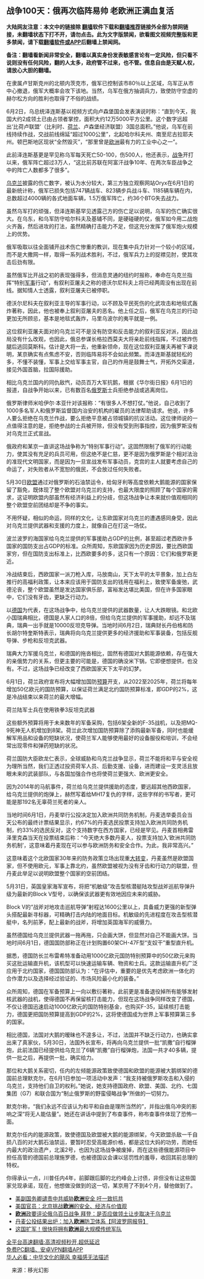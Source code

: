  <!-- 面包屑导航 --> <h2>战争100天：俄再次临阵易帅 老欧洲正满血复活</h2> <p class="notice"><b>大陆网友注意：本文中的链接除 <a href="https://github.com/bannedbook/fanqiang" >翻墙</a>软件下载和<a href="https://github.com/killgcd/justmysocks/blob/master/README.md">翻墙推荐</a>链接外全部为禁网链接，未翻墙状态下打不开，请勿点击。此为文字版禁闻，欲看图文视频完整版和更多禁闻，请下载<a href="https://github.com/bannedbook/fanqiang">翻墙软件或APP</a>后翻墙上禁闻网。</p><p>备注：翻墙看新闻非常安全，翻墙以真实身份发表敏感言论有一定风险，但只看不说则没有任何风险，翻的人太多，政府管不过来，也不管。信息自由是天赋人权，请放心大胆的翻墙。</b></p>  <div class="entry"> <p>在隶属卢甘斯克州的北顿内茨克市，俄军已控制该市80％以上区域，乌军正从市中心撤退，俄军大概率会攻下该地。当然，乌军在俄方抽调兵力，致使防守空虚的赫尔松方向的胜利也取得了不俗的战绩。</p> <p>6月2日，乌总统泽连斯基以视频方式向卢森堡国会发表演说时称：“直到今天，我国大约2成领土已由占领者掌控，面积大约12万5000平方公里。这个数字远超出‘比荷卢联盟’（比利时、<a href="https://www.bannedbook.org/bnews/tag/%e8%8d%b7%e5%85%b0/" class="st_tag internal_tag" rel="tag" title="标签 荷兰 下的日志">荷兰</a>、卢森堡经济联盟）3国总面积。”他说，乌军在前线持续作战，交战前线绵延“超过1000公里”，北起哈尔科夫州、南至尼古拉耶夫州。顿巴斯地区现状“全然毁灭”，“那里曾是<a href="https://www.bannedbook.org/bnews/tag/%e6%ac%a7%e6%b4%b2/" class="st_tag internal_tag" rel="tag" title="标签 欧洲 下的日志">欧洲</a>最有力的工业中心之一”。</p> <p>此前泽连斯基更是罕见称乌军每天死亡50-100，伤500人，他还表示，<a href="https://www.bannedbook.org/bnews/tag/%E6%88%98%E4%BA%89/" class="st_tag internal_tag" rel="tag" title="标签 战争 下的日志">战争</a>开打以来，俄军阵亡超过3万人，“这比前苏联在阿富汗战争10年、在两次车臣战争之中的阵亡人数都多了很多”。</p> <p><a href="https://www.bannedbook.org/bnews/tag/%e4%b9%8c%e5%85%8b%e5%85%b0/" class="st_tag internal_tag" rel="tag" title="标签 乌克兰 下的日志">乌克兰</a>披露的伤亡数字，被认为水分较大，第三方独立观察网站Oryx在6月1日的最新统计称，俄军已损失包括747辆战车、823辆步兵战斗车、1185辆车辆在内，总数超过4000辆的各式地面车辆，1.5万俄军阵亡，约36个BTG失去战力。</p> <p>虽然乌军打的顽强，但泽连斯基罕见透露己方的伤亡足以说明，乌军的伤亡确实很大。在乌东，和乌军防守哈尔科夫及基辅不同，是硬碰硬的仗，俄军如今用二战炮火齐轰，然后进攻的打法，虽然精确打击能力不足，但这充分发挥了俄军炮火规模上的优势。</p> <p>俄军吸取以往全面铺开战术伤亡惨重的教训，现在集中兵力针对一个较小的区域，而不是大撒网一样，取得一系列战术胜利，不过，俄军兵力上的捉襟见肘，使其攻击后劲有限。</p> <p>虽然俄军比开战之初的表现强得多，但消息灵通的纽约时报称，奉命在乌克兰指挥“特别<a href="https://www.bannedbook.org/bnews/tag/%E5%86%9B%E4%BA%8B/" class="st_tag internal_tag" rel="tag" title="标签 军事 下的日志">军事</a>行动”，有叙利亚屠夫之称的德沃尔尼科夫上将已经两周没有出现在前线。据知情人士透露，叙利亚屠夫已被停职。</p> <p>德沃尔尼科夫在叙利亚主导的军事行动，以不顾及平民死伤的化武攻击和地毯式轰炸著称，因此，他也被奉上叙利亚屠夫的恶名。他上任之后，俄军在乌克兰的行动更加无所顾忌，基本是地毯式轰炸，马里乌波尔的夷平就是一例。</p> <p>这位叙利亚屠夫面对的乌克兰可不是没有防空和反击能力的叙利亚反对派，因此战局没有什么改观，也因此，俄总参谋长格拉西莫夫大将亲赴前线指挥，不过被炸伤腿后逃回莫斯科。估计是大将一去，他重新领命，现在这位叙利亚屠夫再被下课说明，某京确实有点焦虑不安，否则临阵易将不会如此频繁。而泽连斯基就轻松的多，不懂不装懂，军事上交给军事主官，自己的作用是鼓舞士气，开拓外交渠道，接见外国首脑，拉国际援助。</p>  <p>相比乌克兰国内的同仇敌忾，动员百万大军抗鹅，根据《华尔街日报》6月1日的报道，自战争开始以来，已有数百名<a href="https://www.bannedbook.org/bnews/tag/%e4%bf%84%e7%bd%97%e6%96%af/" class="st_tag internal_tag" rel="tag" title="标签 俄罗斯 下的日志">俄罗斯</a>士兵拒绝参战或逃离岗位。</p> <p>俄罗斯律师米哈伊尔·本亚什对该报称：“有很多人不想打仗。”他说，自己收到了1000多名军人和俄罗斯监督国内治安的机构的雇员的法律帮助请求。他说，许多人要么拒绝在乌克兰作战，要么拒绝平息被占领城镇的抗议活动。这位律师说的一点值得注意的是，拒绝参战的士兵被开除，但没有受到刑事指控，因为俄罗斯没有对乌克兰正式宣战。</p> <p>俄政府和某京一直讲这场战争称为“特别军事行动”。这固然限制了俄军的行动能力，使其没有充足的兵员可用，但这绝不是仁慈，更不是因为俄罗斯是个相对法治的准现代文明国家，而是因为一旦宣战发布军事动员，克宫的主人就要考虑自己的命运了，对失败者从不宽恕的俄民，不会放过任何失败者。</p> <p>5月30日<a href="https://www.bannedbook.org/bnews/tag/%e6%ac%a7%e7%9b%9f/" class="st_tag internal_tag" rel="tag" title="标签 欧盟 下的日志">欧盟</a>通过对俄罗斯的石油禁运令，给匈牙利等高度依赖大鹅能源的国家保留了豁免，既体现了整个欧盟对乌克兰的支持，也最大限度的照顾了每个国家的需求，这证明欧盟内部虽然有经济利益上的分歧，但这场战争让本来就价值观相同的整个欧盟空前团结却是不争的事实。</p> <p>不用怀疑，相似的命运，同样的文化，让东欧国家对乌克兰的遭遇感同身受，因此对乌克兰提供武器和支援的力度上，就像自己在打这一场仗。</p> <p>波兰波罗的海国家给乌克兰提供的军事援助占GDP的比例，甚至超过老西欧许多国家的国防支出占GDP的标准。众所周知，东欧国家因为历史原因，要比西欧国家穷，但在国防支出标准上，比西欧要多的多，这只有一个原因：它们和俄罗斯更近。</p> <p>冷战结束后，西欧国家一派刀枪入库，马放南山，天下太平的太平景象，加上白左推行的高福利政策，让本来应该用于国防支出的钱用在福利上，致使军备废弛，武德沦丧，整个欧盟虽然是发达国家俱乐部，富裕发达堪比美国，但在许多国家眼中，它们没有牙齿，更缺乏行动力。</p> <p>以<a href="https://www.bannedbook.org/bnews/tag/%e5%be%b7%e5%9b%bd/" class="st_tag internal_tag" rel="tag" title="标签 德国 下的日志">德国</a>为代表，在这场战争中，给乌克兰提供的武器数量，让人大跌眼镜。和北欧小国瑞典相比，德国是人家人口的8倍，但给乌克兰提供的军事援助，却远不及瑞典，瑞典一出手就是10000反坦克导弹。当地时间6月2日，瑞典财长丹伯格和防长胡尔特奎斯特表示，瑞典将向乌克兰提供更多的经济援助和军事装备，包括反舰导弹、步枪和反坦克武器。</p> <p>瑞典大力军援乌克兰，和德国的拖沓相比，固然有德国对大鹅能源依赖，存在强大的亲俄势力的关系，但更主要的可能是，德国的确没米下锅，它即便想提供，也没有。不过，这场战争已经改变了西欧国家天下太平的幻梦。</p>  <p>6月1日，荷兰政府宣布将大幅增加国防<a href="https://www.bannedbook.org/bnews/tag/%E9%A2%84%E7%AE%97/" class="st_tag internal_tag" rel="tag" title="标签 预算 下的日志">预算</a>开支，从2022至2025年，荷兰将每年增加50亿欧元的国防预算，以保证荷兰满足北约国防预算标准，即GDP的2%，这是冷战结束以来荷兰的最大增幅。</p> <p>荷兰陆军士兵在使用铁拳3反坦克武器</p> <p>这些额外预算将用于未来数年的军备采购，包括6架全新的F-35战机，以及把MQ-9死神无人机增加到8架。荷兰此次增加国防预算除了添购最新军备，同时也能缓解军用品和设备的短缺状况，使荷兰军人能够使用最好的设备服役和培训，不会经常出现零件和弹药短缺的状况。</p> <p>荷兰国防大臣欧龙仁表示，全球威胁和乌克兰战争显示，荷兰不能将和平与安全视为理所当然，我们正透过投资荷军人员、后勤支援、设备，进而建设一支灵活且放眼未来的武装部队，与各国加强合作也将使荷兰更强大、欧洲更安全。</p> <p>因为2014年的马航事件，荷兰给乌克兰提供援助的态度，要远超其他西欧国家，给乌克兰提供的炮弹上，赫然写着给MH17复仇的字样，这些字样的书写者，更可能是那192名无辜荷兰死者的亲人。</p> <p>当地时间6月1日，丹麦举行公投决定加入欧洲共同防务机制，丹麦选举委员会当天公布的最终计票结果显示，约67%的丹麦选民投票支持加入欧洲共同防务机制，约33%的选民反对，这个支持数字在西方国家，已经是罕见。丹麦首相弗雷泽里克森当天在投票结束后称：“今天绝大多数丹麦人，投票支持加入‘欧洲共同防务机制’，这意味着丹麦现在可以参与欧洲防务和安全合作。为此，我非常高兴。”</p> <p>这意味着这个北欧国家30年来的防务政策立场出现重<span class='wp_keywordlink'><a href="https://www.bannedbook.org/forum2/topic893.html" title="大转变  后共产主义与后社会主义研究" target="_blank">大转变</a></span>，丹麦虽然是欧盟国家，但不使用欧元，军事上靠北约，虽然欧盟被视为没有牙齿和行动力的联盟，但丹麦此举足以说明欧盟整个国家的空前团结。</p> <p>5月31日，英国皇家海军宣布，将把“机敏级”攻击型核潜艇陆攻型战斧巡航导弹升级为最新的Block V型号，以确保该武器更有效地因应未来的威胁。</p> <p>Block V的“战斧对地攻击巡航导弹”射程达1600公里以上，具备威力更强的新型弹头搭配最新寻标器，可精确打击内陆的地面目标。机敏级的先进程度在攻击型核潜艇中，名列前茅，配上最新的战斧，将增加英国海军的威慑力。</p>  <p>虽然德国给乌克兰提供武器一拖再拖，只会画大饼，但显然对自己不能画大饼。当地时间6月1日，德国国防部称正在计划购置60架CH-47F型“支奴干”重型直升机。</p> <p>据悉，德国防长兰布雷希特准备动用1000亿欧元国防特别预算中的50亿欧元来购买这批运输直升机，该机型可以快速运输车辆、物资和士兵。这款运输直升机广泛应用于北约国家，德国国防部认为：“在评估中，重要的是优先考虑欧洲一体化的合作潜力以及选择经过验证的、市场风险最小化的装备。”</p> <p>众所周知，德国在军备预算上一向以敷衍著称，此前更是准备退役掉所有能够发射核武器的战机，使得德国不再保留核打击能力，但现在这场战争同样改变了德国，不仅让德国迅速启动1000亿欧元的国防特别基金，也购买F-35，延续核打击能力，德国更把国防预算提高到GDP的2%，这将使德国成为世界上军事预算第三多的国家。</p> <p>相比德国，法国对大鹅的暧昧也不遑多让，不过，法国并不缺乏行动力，也确实拿出来了真家伙，5月30日，法国外长宣布，将再向乌克兰提供一批“凯撒”自行榴弹炮，此前法国已经提供给乌克兰了6辆“凯撒”自行榴弹炮，法国一共才40多辆，提供一批之后，再提供一批，确实给力。</p> <p>那位和大鹅关系密切，任内的左倾能源政策致使德国和欧盟的能源被大鹅绑架的德国前总理默克尔，在6月1日参加一项活动中发声：“我支持被俄罗斯攻击和入侵的乌克兰，支持他们自卫的权利。”她说，她支持德国政府、欧盟、美国、北约、七国集团（G7）和联合国为“制止俄罗斯的野蛮侵略战争”所做的一切努力。</p> <p>默克尔称，“我们永远不应该认为和平和自由是理所当然的”，并指出俄乌冲突的影响之深“将无人能估量”。她还在讲话中提到了布查事件，称布查事件体现了恐怖一面。</p> <p>默克尔任内的能源政策，致使德国及欧盟被大鹅的能源绑架，今天欧盟杀敌一千自损八百的对大鹅石油禁运，要暂时忍受高能源价格，都是这位大妈的功劳，而她任内最大的政治遗产，北溪2号，也因为这场战争被废掉，而在这些德俄能源项目中担任高管的德国前总理施罗德，也被德国议会课以惩罚性的羞辱，收回其前总理的特权。</p> <p>你得承认一点，川普任内4年，前脚跟后脚的北约峰会上讨债，非但没有让这些国家兑现承诺，现在，他想做没做到的这一切，某京用了不到4个月，替他做到了。</p> <div id="taboola-mid-1"></div>  <ul class='op-related-articles' title='相关阅读'> <li><a href='https://www.bannedbook.org/bnews/comments/20220604/1741546.html' target='_blank'>美副国务卿谴责中共威胁<b>欧洲</b>安全 吁一致抗共</a></li> <li><a href='https://www.bannedbook.org/bnews/headline/20220604/1741406.html' target='_blank'>美国官员：北京挑战<b>欧洲</b>的安全、经济与价值观</a></li> <li><a href='https://www.bannedbook.org/bnews/comments/20220604/1741396.html' target='_blank'><b>欧洲</b>政要评论俄乌百日战争 拜登：是否应做领土让步取决于乌克兰</a></li> <li><a href='https://www.bannedbook.org/bnews/topimagenews/20220603/1741078.html' target='_blank'>丹麦公投结果出炉：加入<b>欧洲</b>防卫体系【阿波罗网报导】</a></li> <li><a href='https://www.bannedbook.org/bnews/worldnews/20220602/1740577.html' target='_blank'>这国扩军！很快将拥有<b>欧洲</b>最大规模传统军队</a></li> </ul> <p class="texttj"> <a href="https://github.com/bannedbook/fanqiang/wiki/V2ray%E6%9C%BA%E5%9C%BA" target="_blank">全平台高速翻墙:高清视频秒开,超低延迟</a><br/> <a href="https://github.com/bannedbook/fanqiang/wiki/%E7%A6%81%E9%97%BB%E7%BD%91%E5%AE%89%E5%8D%93%E7%BF%BB%E5%A2%99%E6%96%B0%E9%97%BBAPP" target="_blank">免费PC翻墙、安卓VPN翻墙APP</a><br/> <a href="https://www.bannedbook.org/bnews/comments/20220220/1694796.html" target="_blank">华人必看：中华文化的飓风 幸福感无法描述</a> </p> <p class="src-info">　来源：移光幻影 </p><a name='sharetosocial'></a>  <div style="margin-bottom:5px;padding-bottom:5px;clear:both"> <div id="archive-pix-1" class="banner-ads"> <!-- AuctionX Display platform tag START --> <div id="27602x728x90x621x_ADSLOT1" clicktrack="%%CLICK_URL_ESC%%"></div>  <!-- AuctionX Display platform tag END --> </div> <div id="archive-pix-2" class="banner-ads"> <!-- AuctionX Display platform tag START --> <div id="27556x300x250x621x_ADSLOT1" clicktrack="%%CLICK_URL_ESC%%" style="margin:0 auto;text-align:center"></div>  <!-- AuctionX Display platform tag END --> </div> </div>  <div id="archive-pix-1" class="banner-ads"> <!-- AuctionX Display platform tag START --> <div id="27603x728x90x621x_ADSLOT1" clicktrack="%%CLICK_URL_ESC%%"></div>  <!-- AuctionX Display platform tag END --> </div> </div><!--END ENTRY--> 
